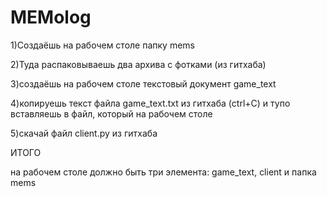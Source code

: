 # MEMolog
1)Создаёшь на рабочем столе папку mems

2)Туда распаковываешь два архива с фотками (из гитхаба)

3)создаёшь на рабочем столе текстовый документ game_text

4)копируешь текст файла game_text.txt из гитхаба (ctrl+C) и тупо вставляешь в файл, который на рабочем столе

5)скачай файл client.py из гитхаба

ИТОГО 

на рабочем столе должно быть три элемента: game_text, client и папка mems
